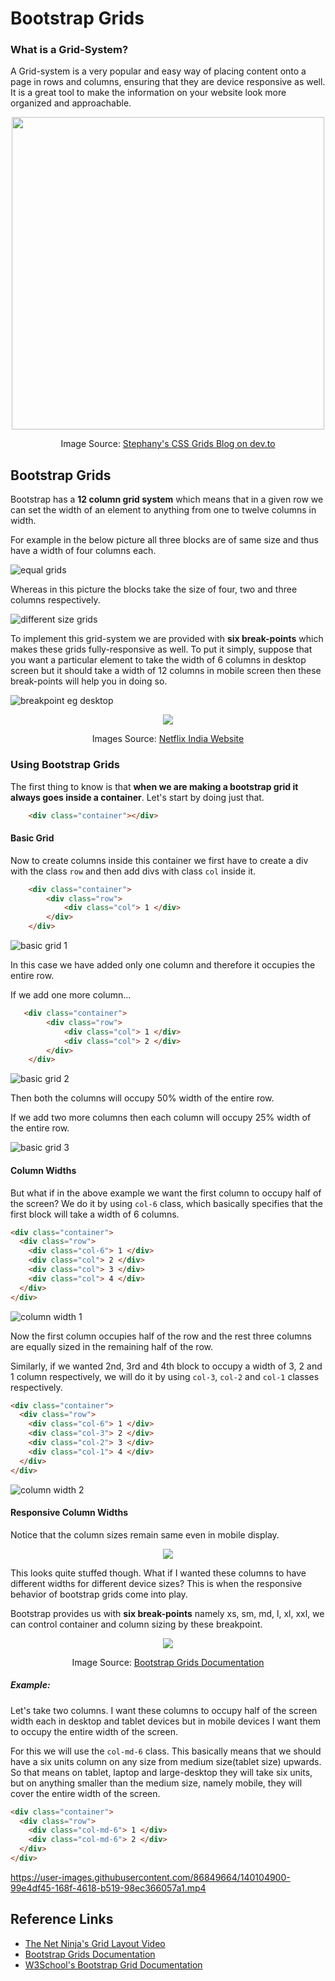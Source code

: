 # Bootstrap Grids

### What is a Grid-System?

A Grid-system is a very popular and easy way of placing content onto a page in rows and columns, ensuring that they are device responsive as well. It is a great tool to make the information on your website look more organized and approachable.

<p align="center"><img src="https://user-images.githubusercontent.com/86849664/140103682-989408da-fbcc-4216-8a1c-aa09a9b12c10.png" style="width: 500px; height: 500px;"></p>

<p align="center">Image Source: <a href="https://dev.to/ltephanysopez/css-grid-the-basics-4ppp"> Stephany's CSS Grids Blog on dev.to</a></p>

## Bootstrap Grids

Bootstrap has a **12 column grid system** which means that in a given row we can set the width of an element to anything from one to twelve columns in width. 

For example in the below picture all three blocks are of same size and thus have a width of four columns each.

![equal grids](https://user-images.githubusercontent.com/86849664/140103768-4bd97f28-c710-46ed-8599-0b78a018bef7.png)

Whereas in this picture the blocks take the size of four, two and three columns respectively.

![different size grids](https://user-images.githubusercontent.com/86849664/140103816-fc6b3191-9688-4f14-9777-31330892cddb.png)

To implement this grid-system we are provided with **six break-points** which makes these grids fully-responsive as well. To put it simply, suppose that you want a particular element to take the width of 6 columns in desktop screen but it should take a width of 12 columns in mobile screen then these break-points will help you in doing so. 

![breakpoint eg desktop](https://user-images.githubusercontent.com/86849664/140104098-63d0a761-4bf9-4cbf-8f51-0144ad6e5d70.png)

<p align="center"><img src="https://user-images.githubusercontent.com/86849664/140104040-abd48a82-5061-41be-b138-520b0614575d.png"></p>

<p align="center">Images Source: <a href="https://www.netflix.com/in/">Netflix India Website</a></p>

### Using Bootstrap Grids

The first thing to know is that **when we are making a bootstrap grid it always goes inside a container**. Let's start by doing just that.

```html
	<div class="container"></div>
```

#### Basic Grid

Now to create columns inside this container we first have to create a div with the class `row` and then add divs with class `col` inside it.

```html
	<div class="container">
        <div class="row">
            <div class="col"> 1 </div>
        </div>
	</div>
```

![basic grid 1](https://user-images.githubusercontent.com/86849664/140104223-0adcbfec-3e6a-42e8-bc9f-ab9acac24f97.png)

In this case we have added only one column and therefore it occupies the entire row.

If we add one more column...

```html
   <div class="container">
        <div class="row">
            <div class="col"> 1 </div>
            <div class="col"> 2 </div>
        </div>
	</div>
```

![basic grid 2](https://user-images.githubusercontent.com/86849664/140104376-c5d72c23-f109-4f25-b0d0-4329ad8a2c15.png)

Then both the columns will occupy 50% width of the entire row.

 If we add two more columns then each column will occupy 25% width of the entire row.
 
![basic grid 3](https://user-images.githubusercontent.com/86849664/140104429-6c679e1c-56af-4627-ab00-a84a2bee603d.png)

#### Column Widths

But what if in the above example we want the first column to occupy half of the screen? We do it by using `col-6` class, which basically specifies that the first block will take a width of 6 columns.

```html
<div class="container">
  <div class="row">
    <div class="col-6"> 1 </div>
    <div class="col"> 2 </div>
    <div class="col"> 3 </div>
    <div class="col"> 4 </div>
  </div>
</div>
```

![column width 1](https://user-images.githubusercontent.com/86849664/140104529-2aa1a28f-3ec6-412a-9380-a9be8f944e00.png)

Now the first column occupies half of the row and the rest three columns are equally sized in the remaining half of the row.

Similarly, if we wanted 2nd, 3rd and 4th block to occupy a width of 3, 2 and 1 column respectively, we will do it by using `col-3`, `col-2` and `col-1` classes respectively.

```html
<div class="container">
  <div class="row">
    <div class="col-6"> 1 </div>
    <div class="col-3"> 2 </div>
    <div class="col-2"> 3 </div>
    <div class="col-1"> 4 </div>
  </div>
</div>
```

![column width 2](https://user-images.githubusercontent.com/86849664/140104609-530ec14e-0a30-44dd-ae74-07c980e133ef.png)

#### Responsive Column Widths

Notice that the column sizes remain same even in mobile display.

<p align="center"><img src="https://user-images.githubusercontent.com/86849664/140104686-6a5d6814-0aa6-4684-aaaf-e0534711083a.png"></p>

This looks quite stuffed though. What if I wanted these columns to have different widths for different device sizes? This is when the responsive behavior of bootstrap grids come into play. 

Bootstrap provides us with **six break-points** namely xs, sm, md, l, xl, xxl, we can control container and column sizing by these breakpoint.

<p align="center"><img src="https://user-images.githubusercontent.com/86849664/140104748-d031e65b-eca5-4e56-b6a2-9564111a9775.png"></p>

<p align="center">Image Source: <a href="https://getbootstrap.com/docs/5.1/layout/grid/#grid-options">Bootstrap Grids Documentation</a>

##### Example:

Let's take two columns. I want these columns to occupy half of the screen width each in desktop and tablet devices but in mobile devices I want them to occupy the entire width of the screen.

For this we will use the `col-md-6` class. This basically means that we should have a six units column on any size from medium size(tablet size) upwards. So that means on tablet, laptop and large-desktop they will take six units, but on anything smaller than the medium size, namely mobile, they will cover the entire width of the screen.

```html
<div class="container">
  <div class="row">
    <div class="col-md-6"> 1 </div>
    <div class="col-md-6"> 2 </div>
  </div>
</div>
```


https://user-images.githubusercontent.com/86849664/140104900-99e4df45-168f-4618-b519-98ec366057a1.mp4



## Reference Links

- [The Net Ninja's Grid Layout Video](https://www.youtube.com/watch?v=irfbn103AzE)
- [Bootstrap Grids Documentation](https://getbootstrap.com/docs/5.1/layout/grid/)
- [W3School's Bootstrap Grid Documentation](https://www.w3schools.com/bootstrap/bootstrap_grid_system.asp)

